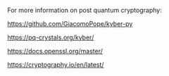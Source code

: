 For more information on post quantum cryptography:

https://github.com/GiacomoPope/kyber-py

https://pq-crystals.org/kyber/

https://docs.openssl.org/master/

https://cryptography.io/en/latest/

